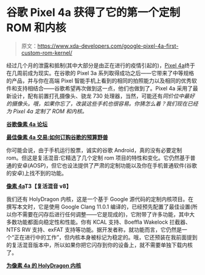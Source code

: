 # 谷歌 Pixel 4a 获得了它的第一个定制 ROM 和内核

> 原文：<https://www.xda-developers.com/google-pixel-4a-first-custom-rom-kernel/>

经过几个月的泄露和抵制(其中大部分是由正在进行的疫情引起的)，[Pixel 4a](https://www.xda-developers.com/best-google-pixel-4a-deals/)终于在几周前成为现实。在谷歌的 Pixel 3a 系列取得成功之后——它带来了中等规格的产品，并与你在高端 Pixel 智能手机上看到的相同的拍照能力以及相同的优秀软件和支持相结合——谷歌希望再次做到这一点，他们也做到了。Pixel 4a 采用了最新设计，配有前置打孔摄像头、骁龙 730 处理器，当然，可能还有*同价位中最好的摄像头。哦，如果你忘了，改装这些手机也很容易。你猜怎么着？我们现在已经为 Pixel 4a 定制了 ROM 和内核。*

**[谷歌像素 4a 论坛](https://forum.xda-developers.com/pixel-4a)**

**[最佳像素 4a 交易:如何订购谷歌的预算野兽](https://www.xda-developers.com/best-google-pixel-4a-deals/)**

你可能会说，由于手机运行股票，诚实的谷歌 Android，真的没有必要定制 rom。但这是复活混音:它精选了几个定制 rom 项目的特性和变化。它仍然基于普通的安卓(AOSP)，但它也设法提供了严肃的定制功能以及你在手机普通软件(谷歌的安卓)上找不到的功能。

**[像素 4a](https://forum.xda-developers.com/pixel-4a/development/10-0-resurrection-remix-v8-x-t4159183)T3【复活混音 v8】**

我们还有 HolyDragon 内核，这是一个基于 Google 源代码的定制内核项目。在撰写本文时，它是使用 Google Clang 11.0.1 编译的，已经预先配置了最佳设置(所以你不需要在闪存后进行任何调整——它是现成的)，它附带了许多功能，其中大多数功能都面向稳定性和性能。你有 KCAL 支持、Boeffla Wakelock 拦截器、NTFS RW 支持、exFAT 支持等功能。据开发者称，就功能而言，它仍然是一个“正在进行中的工作”，但内核本身被标记为稳定的。哦，它还预装在我前面提到的复活混音版本中，所以如果你把它闪存到你的设备上，就不需要单独下载内核了。

**[为像素 4a 的 HolyDragon 内核](https://forum.xda-developers.com/pixel-4a/development/kernel-holydragon-kernel-t4155283)**